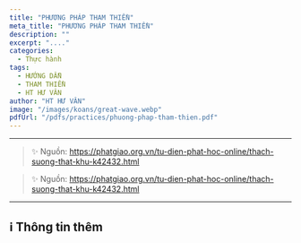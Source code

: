 ```yaml
---
title: "PHƯƠNG PHÁP THAM THIỀN"
meta_title: "PHƯƠNG PHÁP THAM THIỀN"
description: ""
excerpt: "...."
categories:
  - Thực hành
tags:
  - HƯỚNG DẪN
  - THAM THIỀN
  - HT HƯ VÂN
author: "HT HƯ VÂN"
image: "/images/koans/great-wave.webp"
pdfUrl: "/pdfs/practices/phuong-phap-tham-thien.pdf"
---
```


<hr class="blog-rule" />

> ✨ Nguồn: https://phatgiao.org.vn/tu-dien-phat-hoc-online/thach-suong-that-khu-k42432.html

> ✨ Nguồn: https://phatgiao.org.vn/tu-dien-phat-hoc-online/thach-suong-that-khu-k42432.html

<hr class="blog-rule" />

## ℹ️ Thông tin thêm

[^1]: ⭐️ <a href="https://phatgiao.org.vn/tu-dien-phat-hoc-online/thach-suong-khanh-chu-k5301.html" target="_blank">TS THẠCH SƯƠNG KHÁNH CHƯ</a>
